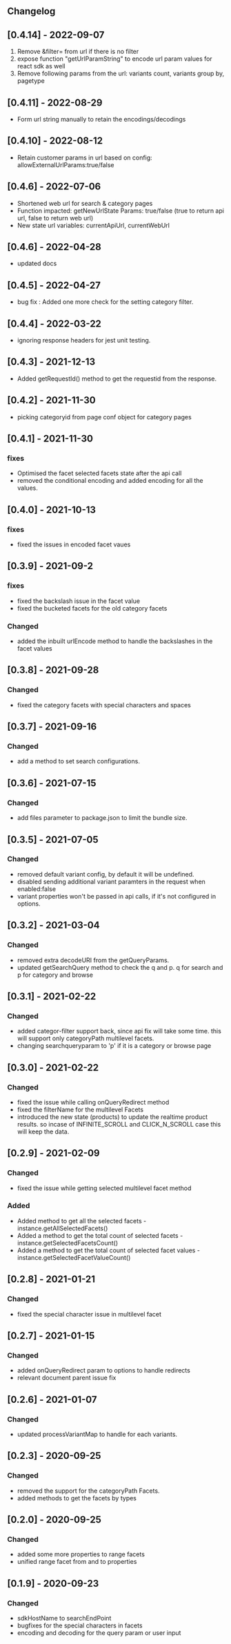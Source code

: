 ## Changelog
## [0.4.14] - 2022-09-07
1. Remove &filter= from url if there is no filter
2. expose function "getUrlParamString" to encode url param values for react sdk as well
3. Remove following params from the url: 
variants count, variants group by, pagetype

## [0.4.11] - 2022-08-29
- Form url string manually to retain the encodings/decodings

## [0.4.10] - 2022-08-12
- Retain customer params in url based on config: allowExternalUrlParams:true/false

## [0.4.6] - 2022-07-06
- Shortened web url for search & category pages
- Function impacted: getNewUrlState
  Params: true/false (true to return api url, false to return web url)
- New state url variables: currentApiUrl, currentWebUrl

## [0.4.6] - 2022-04-28
- updated docs

## [0.4.5] - 2022-04-27
- bug fix  : Added one more check for the setting category filter.

## [0.4.4] - 2022-03-22
- ignoring response headers for jest unit testing.
## [0.4.3] - 2021-12-13
- Added getRequestId() method to get the requestid from the response.

## [0.4.2] - 2021-11-30
- picking categoryid from page conf object for category pages

## [0.4.1] - 2021-11-30

### fixes
- Optimised the facet selected facets state after the api call
- removed the conditional encoding and added encoding for all the values.

## [0.4.0] - 2021-10-13

### fixes
- fixed the issues in encoded facet vaues

## [0.3.9] - 2021-09-2

### fixes
- fixed the backslash issue in the facet value
- fixed the bucketed facets for the old category facets
### Changed
- added the inbuilt urlEncode method to handle the backslashes in the facet values

## [0.3.8] - 2021-09-28

### Changed
- fixed the category facets with special characters and spaces

## [0.3.7] - 2021-09-16

### Changed
- add a method to set search configurations.


## [0.3.6] - 2021-07-15

### Changed
- add files parameter to package.json to limit the bundle size.


## [0.3.5] - 2021-07-05

### Changed
- removed default variant config, by default it will be undefined.
- disabled sending additional variant paramters in the request when enabled:false
- variant properties won't be passed in api calls, if it's not configured in options.


## [0.3.2] - 2021-03-04

### Changed
- removed extra decodeURI from the getQueryParams.
- updated getSearchQuery method to check the q and p. q for search and p for category and browse

## [0.3.1] - 2021-02-22

### Changed
- added categor-filter support back, since api fix will take some time. this will support only categoryPath multilevel facets.
- changing searchqueryparam to 'p' if it is a category or browse page


## [0.3.0] - 2021-02-22

### Changed
- fixed the issue while calling onQueryRedirect method 
- fixed the filterName for the multilevel  Facets
- introduced the new state (products) to update the realtime product results. so incase of INFINITE_SCROLL and CLICK_N_SCROLL case this will keep the data.


## [0.2.9] - 2021-02-09

### Changed
- fixed the issue while getting selected multilevel facet method

### Added
- Added method to get all the selected facets - instance.getAllSelectedFacets()
- Added a method to get the total count of selected facets - instance.getSelectedFacetsCount()
- Added a method to get the total count of selected facet values - instance.getSelectedFacetValueCount()

## [0.2.8] - 2021-01-21

### Changed
- fixed the special character issue in multilevel facet

## [0.2.7] - 2021-01-15

### Changed
- added onQueryRedirect param to options to handle redirects
- relevant document parent issue fix

## [0.2.6] - 2021-01-07

### Changed
- updated processVariantMap to handle for each variants.



## [0.2.3] - 2020-09-25

### Changed
- removed the support for the categoryPath Facets.
- added methods to get the facets by types


## [0.2.0] - 2020-09-25

### Changed
- added some more properties to range facets
- unified range facet from and to properties

## [0.1.9] - 2020-09-23

### Changed
- sdkHostName to searchEndPoint
- bugfixes for the special characters in facets
- encoding and decoding for the query param or user input

